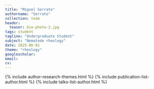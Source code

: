 ```yaml
---
title: "Miguel Serrato"
authorname: "Serrato"
collection: team
header:
  teaser: bio-photo-2.jpg
tags: student
tagline: "Undergraduate Student"
subject: "Nematode rheology"
date: 2025-06-01
theme: "rheology"
googlescholar: 
email: 
cv: 
---
```


<p align= "justify">

{% include author-research-themes.html %}
{% include publication-list-author.html %}
{% include talks-list-author.html %}